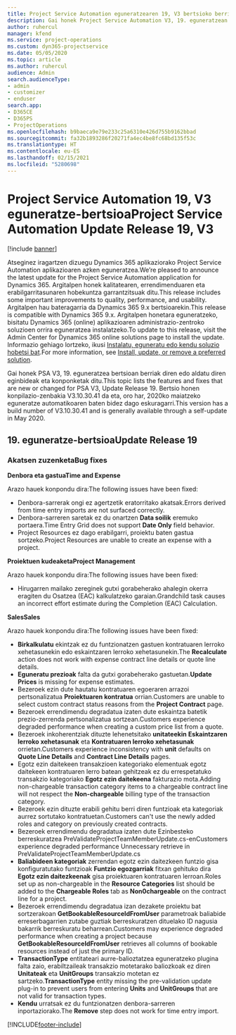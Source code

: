 ```yaml
---
title: Project Service Automation eguneratzearen 19, V3 bertsioko berrikuntzak edo aldaketak
description: Gai honek Project Service Automation V3, 19. eguneratzean erabilgarri dauden eginbideak eta konponketak ditu.
author: ruhercul
manager: kfend
ms.service: project-operations
ms.custom: dyn365-projectservice
ms.date: 05/05/2020
ms.topic: article
ms.author: ruhercul
audience: Admin
search.audienceType:
- admin
- customizer
- enduser
search.app:
- D365CE
- D365PS
- ProjectOperations
ms.openlocfilehash: b9baeca9e79e233c25a6310e426d755b9162bbad
ms.sourcegitcommit: fa32b1893286f20271fa4ec4be8fc68bd135f53c
ms.translationtype: HT
ms.contentlocale: eu-ES
ms.lasthandoff: 02/15/2021
ms.locfileid: "5280698"
---
```

# <a name="project-service-automation-update-release-19-v3"></a><span data-ttu-id="6a4b3-103">Project Service Automation 19, V3 eguneratze-bertsioa</span><span class="sxs-lookup"><span data-stu-id="6a4b3-103">Project Service Automation Update Release 19, V3</span></span>

[!include [banner](../includes/psa-now-project-operations.md)]

<span data-ttu-id="6a4b3-104">Atseginez iragartzen dizuegu Dynamics 365 aplikaziorako Project Service Automation aplikazioaren azken eguneratzea.</span><span class="sxs-lookup"><span data-stu-id="6a4b3-104">We’re pleased to announce the latest update for the Project Service Automation application for Dynamics 365.</span></span> <span data-ttu-id="6a4b3-105">Argitalpen honek kalitatearen, errendimenduaren eta erabilgarritasunaren hobekuntza garrantzitsuak ditu.</span><span class="sxs-lookup"><span data-stu-id="6a4b3-105">This release includes some important improvements to quality, performance, and usability.</span></span> <span data-ttu-id="6a4b3-106">Argitalpen hau bateragarria da Dynamics 365 9.x bertsioarekin.</span><span class="sxs-lookup"><span data-stu-id="6a4b3-106">This release is compatible with Dynamics 365 9.x.</span></span> <span data-ttu-id="6a4b3-107">Argitalpen honetara eguneratzeko, bisitatu Dynamics 365 (online) aplikazioaren administrazio-zentroko soluzioen orrira eguneratzea instalatzeko.</span><span class="sxs-lookup"><span data-stu-id="6a4b3-107">To update to this release, visit the Admin Center for Dynamics 365 online solutions page to install the update.</span></span> <span data-ttu-id="6a4b3-108">Informazio gehiago lortzeko, ikusi [Instalatu, eguneratu edo kendu soluzio hobetsi bat](https://docs.microsoft.com/power-platform/admin/install-remove-preferred-solution).</span><span class="sxs-lookup"><span data-stu-id="6a4b3-108">For more information, see [Install, update, or remove a preferred solution](https://docs.microsoft.com/power-platform/admin/install-remove-preferred-solution).</span></span>

<span data-ttu-id="6a4b3-109">Gai honek PSA V3, 19. eguneratzea bertsioan berriak diren edo aldatu diren eginbideak eta konponketak ditu.</span><span class="sxs-lookup"><span data-stu-id="6a4b3-109">This topic lists the features and fixes that are new or changed for PSA V3, Update Release 19.</span></span> <span data-ttu-id="6a4b3-110">Bertsio honen konpilazio-zenbakia V3.10.30.41 da eta, oro har, 2020ko maiatzeko eguneratze automatikoaren baten bidez dago eskuragarri.</span><span class="sxs-lookup"><span data-stu-id="6a4b3-110">This version has a build number of V3.10.30.41 and is generally available through a self-update in May 2020.</span></span>

## <a name="update-release-19"></a><span data-ttu-id="6a4b3-111">19. eguneratze-bertsioa</span><span class="sxs-lookup"><span data-stu-id="6a4b3-111">Update Release 19</span></span>

### <a name="bug-fixes"></a><span data-ttu-id="6a4b3-112">Akatsen zuzenketa</span><span class="sxs-lookup"><span data-stu-id="6a4b3-112">Bug fixes</span></span>

<span data-ttu-id="6a4b3-113">**Denbora eta gastua**</span><span class="sxs-lookup"><span data-stu-id="6a4b3-113">**Time and Expense**</span></span>

<span data-ttu-id="6a4b3-114">Arazo hauek konpondu dira:</span><span class="sxs-lookup"><span data-stu-id="6a4b3-114">The following issues have been fixed:</span></span> 

- <span data-ttu-id="6a4b3-115">Denbora-sarrerak ongi ez agertzetik eratorritako akatsak.</span><span class="sxs-lookup"><span data-stu-id="6a4b3-115">Errors derived from time entry imports are not surfaced correctly.</span></span>
- <span data-ttu-id="6a4b3-116">Denbora-sarreren saretak ez du onartzen **Data soilik** eremuko portaera.</span><span class="sxs-lookup"><span data-stu-id="6a4b3-116">Time Entry Grid does not support **Date Only** field behavior.</span></span>
- <span data-ttu-id="6a4b3-117">Project Resources ez dago erabilgarri, proiektu baten gastua sortzeko.</span><span class="sxs-lookup"><span data-stu-id="6a4b3-117">Project Resources are unable to create an expense with a project.</span></span>

<span data-ttu-id="6a4b3-118">**Proiektuen kudeaketa**</span><span class="sxs-lookup"><span data-stu-id="6a4b3-118">**Project Management**</span></span>

<span data-ttu-id="6a4b3-119">Arazo hauek konpondu dira:</span><span class="sxs-lookup"><span data-stu-id="6a4b3-119">The following issues have been fixed:</span></span> 

-  <span data-ttu-id="6a4b3-120">Hirugarren mailako zereginek gutxi gorabeherako ahalegin okerra eragiten du Osatzea (EAC) kalkulatzeko garaian.</span><span class="sxs-lookup"><span data-stu-id="6a4b3-120">Grandchild task causes an incorrect effort estimate during the Completion (EAC) Calculation.</span></span>

<span data-ttu-id="6a4b3-121">**Sales**</span><span class="sxs-lookup"><span data-stu-id="6a4b3-121">**Sales**</span></span>

<span data-ttu-id="6a4b3-122">Arazo hauek konpondu dira:</span><span class="sxs-lookup"><span data-stu-id="6a4b3-122">The following issues have been fixed:</span></span> 

- <span data-ttu-id="6a4b3-123">**Birkalkulatu** ekintzak ez du funtzionatzen gastuen kontratuaren lerroko xehetasunekin edo eskaintzaren lerroko xehetasunekin.</span><span class="sxs-lookup"><span data-stu-id="6a4b3-123">The **Recalculate** action does not work with expense contract line details or quote line details.</span></span>
- <span data-ttu-id="6a4b3-124">**Eguneratu prezioak** falta da gutxi gorabeherako gastuetan.</span><span class="sxs-lookup"><span data-stu-id="6a4b3-124">**Update Prices** is missing for expense estimates.</span></span>
-  <span data-ttu-id="6a4b3-125">Bezeroek ezin dute hautatu kontratuaren egoeraren arrazoi pertsonalizatua **Proiektuaren kontratua** orrian.</span><span class="sxs-lookup"><span data-stu-id="6a4b3-125">Customers are unable to select custom contract status reasons from the **Project Contract** page.</span></span>
- <span data-ttu-id="6a4b3-126">Bezeroek errendimendu degradatua izaten dute eskaintza batetik prezio-zerrenda pertsonalizatua sortzean.</span><span class="sxs-lookup"><span data-stu-id="6a4b3-126">Customers experience degraded performance when creating a custom price list from a quote.</span></span>
- <span data-ttu-id="6a4b3-127">Bezeroek inkoherentziak dituzte lehenetsitako **unitateekin** **Eskaintzaren lerroko xehetasunak** eta **Kontratuaren lerroko xehetasunak** orrietan.</span><span class="sxs-lookup"><span data-stu-id="6a4b3-127">Customers experience inconsistency with **unit** defaults on **Quote Line Details** and **Contract Line Details** pages.</span></span>
- <span data-ttu-id="6a4b3-128">Egotz ezin daitekeen transakzioen kategoriako elementuak egotz daitekeen kontratuaren lerro batean gehitzeak ez du errespetatuko transakzio kategoriako **Egotz ezin daitekeena** fakturazio mota.</span><span class="sxs-lookup"><span data-stu-id="6a4b3-128">Adding non-chargeable transaction category items to a chargeable contract line will not respect the **Non-chargeable** billing type of the transaction category.</span></span>
- <span data-ttu-id="6a4b3-129">Bezeroek ezin dituzte erabili gehitu berri diren funtzioak eta kategoriak aurrez sortutako kontratuetan.</span><span class="sxs-lookup"><span data-stu-id="6a4b3-129">Customers can't use the newly added roles and category on previously created contracts.</span></span>
- <span data-ttu-id="6a4b3-130">Bezeroek errendimendu degradatua izaten dute Ezinbesteko berreskuratzea PreValidateProjectTeamMemberUpdate.cs-en</span><span class="sxs-lookup"><span data-stu-id="6a4b3-130">Customers experience degraded performance Unnecessary retrieve in PreValidateProjectTeamMemberUpdate.cs</span></span>
- <span data-ttu-id="6a4b3-131">**Baliabideen kategoriak** zerrendan egotz ezin daitezkeen funtzio gisa konfiguratutako funtzioak **Funtzio egozgarriak** fitxan gehituko dira **Egotz ezin daitezkeenak** gisa proiektuaren kontratuaren lerroan.</span><span class="sxs-lookup"><span data-stu-id="6a4b3-131">Roles set up as non-chargeable in the **Resource Categories** list should be added to the **Chargeable Roles** tab as **Non0chargeable** on the contract line for a project.</span></span>
- <span data-ttu-id="6a4b3-132">Bezeroek errendimendu degradatua izan dezakete proiektu bat sortzerakoan **GetBookableResourceIdFromUser** parametroak baliabide erreserbagarrien zutabe guztiak berreskuratzen dituelako ID nagusia bakarrik berreskuratu beharrean.</span><span class="sxs-lookup"><span data-stu-id="6a4b3-132">Customers may experience degraded performance when creating a project because **GetBookableResourceIdFromUser** retrieves all columns of bookable resources instead of just the primary ID.</span></span>
- <span data-ttu-id="6a4b3-133">**TransactionType** entitateari aurre-balioztatzea eguneratzeko plugina falta zaio, erabiltzaileak transakzio motetarako baliozkoak ez diren **Unitateak** eta **UnitGroups** transakzio motetan ez sartzeko.</span><span class="sxs-lookup"><span data-stu-id="6a4b3-133">**TransactionType** entity missing the pre-validation update plug-in to prevent users from entering **Units** and **UnitGroups** that are not valid for transaction types.</span></span>
- <span data-ttu-id="6a4b3-134">**Kendu** urratsak ez du funtzionatzen denbora-sarreren inportaziorako.</span><span class="sxs-lookup"><span data-stu-id="6a4b3-134">The **Remove** step does not work for time entry import.</span></span>


[!INCLUDE[footer-include](../includes/footer-banner.md)]